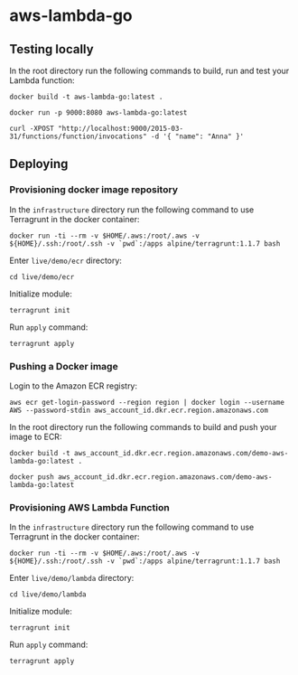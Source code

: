# aws-lambda-go

## Testing locally

In the root directory run the following commands to build, run and test your Lambda function:

```
docker build -t aws-lambda-go:latest .
```

```
docker run -p 9000:8080 aws-lambda-go:latest
```

```
curl -XPOST "http://localhost:9000/2015-03-31/functions/function/invocations" -d '{ "name": "Anna" }'
```

## Deploying

### Provisioning docker image repository

In the `infrastructure` directory run the following command to use Terragrunt in the docker container:

```
docker run -ti --rm -v $HOME/.aws:/root/.aws -v ${HOME}/.ssh:/root/.ssh -v `pwd`:/apps alpine/terragrunt:1.1.7 bash
```

Enter `live/demo/ecr` directory:

```
cd live/demo/ecr
```

Initialize module:

```
terragrunt init
```

Run `apply` command:

```
terragrunt apply
```

### Pushing a Docker image

Login to the Amazon ECR registry:

```
aws ecr get-login-password --region region | docker login --username AWS --password-stdin aws_account_id.dkr.ecr.region.amazonaws.com
```

In the root directory run the following commands to build and push your image to ECR:

```
docker build -t aws_account_id.dkr.ecr.region.amazonaws.com/demo-aws-lambda-go:latest .
```

```
docker push aws_account_id.dkr.ecr.region.amazonaws.com/demo-aws-lambda-go:latest
```

### Provisioning AWS Lambda Function

In the `infrastructure` directory run the following command to use Terragrunt in the docker container:

```
docker run -ti --rm -v $HOME/.aws:/root/.aws -v ${HOME}/.ssh:/root/.ssh -v `pwd`:/apps alpine/terragrunt:1.1.7 bash
```

Enter `live/demo/lambda` directory:

```
cd live/demo/lambda
```

Initialize module:

```
terragrunt init
```

Run `apply` command:

```
terragrunt apply
```
